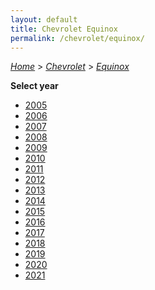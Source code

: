 ```yaml
---
layout: default
title: Chevrolet Equinox
permalink: /chevrolet/equinox/
---
```

[*Home*](/) > [*Chevrolet*](/chevrolet/) > [*Equinox*](/chevrolet/equinox/)

**Select year**

- [2005](/chevrolet/equinox/2005/)
- [2006](/chevrolet/equinox/2006/)
- [2007](/chevrolet/equinox/2007/)
- [2008](/chevrolet/equinox/2008/)
- [2009](/chevrolet/equinox/2009/)
- [2010](/chevrolet/equinox/2010/)
- [2011](/chevrolet/equinox/2011/)
- [2012](/chevrolet/equinox/2012/)
- [2013](/chevrolet/equinox/2013/)
- [2014](/chevrolet/equinox/2014/)
- [2015](/chevrolet/equinox/2015/)
- [2016](/chevrolet/equinox/2016/)
- [2017](/chevrolet/equinox/2017/)
- [2018](/chevrolet/equinox/2018/)
- [2019](/chevrolet/equinox/2019/)
- [2020](/chevrolet/equinox/2020/)
- [2021](/chevrolet/equinox/2021/)